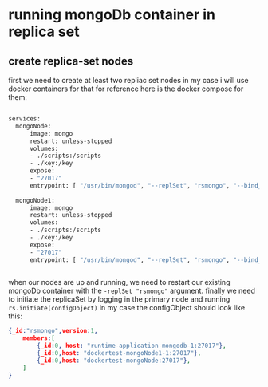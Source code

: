 # running mongoDb container in replica set

## create replica-set nodes

first we need to create at least two repliac set nodes in my case i will use docker containers for that
for reference here is the docker compose for them:

```dockerfile

services:
  mongoNode: 
      image: mongo
      restart: unless-stopped
      volumes:
      - ./scripts:/scripts
      - ./key:/key
      expose: 
      - "27017"
      entrypoint: [ "/usr/bin/mongod", "--replSet", "rsmongo", "--bind_ip_all", "--keyFile", "/key/mongoRs.key"]
  
  mongoNode1: 
      image: mongo
      restart: unless-stopped
      volumes:
      - ./scripts:/scripts
      - ./key:/key
      expose: 
      - "27017"
      entrypoint: [ "/usr/bin/mongod", "--replSet", "rsmongo", "--bind_ip_all", "--keyFile", "/key/mongoRs.key"]
      
```

when our nodes are up and running, we need to restart our existing mongoDb container with the `-replSet "rsmongo"` argument. 
finally we need to initiate the replicaSet by logging in the primary node and running  `rs.initiate(configObject)`  in my case the configObject should look like this:


```json
{_id:"rsmongo",version:1,
    members:[
        {_id:0, host: "runtime-application-mongodb-1:27017"},
        {_id:0,host: "dockertest-mongoNode1-1:27017"},
        {_id:0,host: "dockertest-mongoNode:27017"},
    ]
}
  
```
